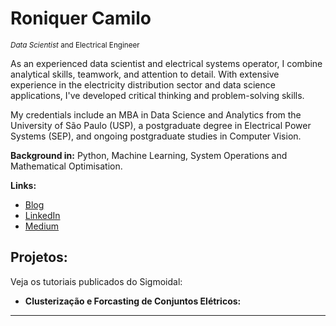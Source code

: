 # Roniquer Camilo
<sub>*Data Scientist* and Electrical Engineer </sub>

As an experienced data scientist and electrical systems operator, I combine analytical skills, teamwork, and attention to detail. With extensive experience in the electricity distribution sector and data science applications, I've developed critical thinking and problem-solving skills.

My credentials include an MBA in Data Science and Analytics from the University of São Paulo (USP), a postgraduate degree in Electrical Power Systems (SEP), and ongoing postgraduate studies in Computer Vision.

**Background in:** Python, Machine Learning, System Operations and Mathematical Optimisation.

**Links:**
* [Blog](https://sigmoidal.ai)
* [LinkedIn](https://www.linkedin.com/in/carlosfab)
* [Medium](https://www.medium.com)


## Projetos:
Veja os tutoriais publicados do Sigmoidal:

* **Clusterização e Forcasting de Conjuntos Elétricos:** 

---
